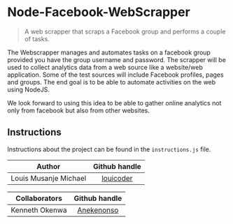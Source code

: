# Node-Facebook-WebScrapper
> A web scrapper that scraps a Facebook group and performs a couple of tasks.

The Webscrapper manages and automates tasks on a facebook group provided you have the group username and password.
The scrapper will be used to collect analytics data from a web source like a website/web application. Some of the test sources will include Facebook profiles, pages and groups. The end goal is to be able to automate activities on the web using NodeJS.

We look forward to using this idea to be able to gather online analytics not only from facebook but also from other websites.

## Instructions
Instructions about the project can be found in the `instructions.js` file.

| Author        | Github handle |
| ------------- |:-------------:| 
| Louis Musanje Michael     | [louicoder](https://github.com/louicoder)|


| Collaborators      | Github handle      |
| ------------- |:-------------:|
| Kenneth Okenwa | [Anekenonso](https://github.com/Anekenonso)|

